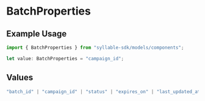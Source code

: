 # BatchProperties

## Example Usage

```typescript
import { BatchProperties } from "syllable-sdk/models/components";

let value: BatchProperties = "campaign_id";
```

## Values

```typescript
"batch_id" | "campaign_id" | "status" | "expires_on" | "last_updated_at"
```